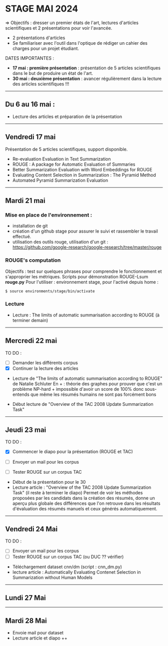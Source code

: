 # STAGE MAI 2024 

=> Objectifs : dresser un premier états de l'art, lectures d'articles scientifiques et 2 présentations pour voir l'avancée. 
- 2 présentations d'articles 
- Se familiariser avec l'outil dans l'optique de rédiger un cahier des charges pour un projet étudiant. 


DATES IMPORTANTES : 
- **17 mai : première présentation** : présentation de 5 articles scientifiques dans le but de produire un état de l'art. 
- **30 mai : deuxième présentation** : avancer régulièrement dans la lecture des articles scientifiques !!!

___ 

## Du 6 au 16 mai : 
- Lecture des articles et préparation de la présentation

___ 
## Vendredi 17 mai 
Présentation de 5 articles scientifiques, support disponible. 
- Re-evaluation Evaluation in Text Summarization
- ROUGE : A package for Automatic Evaluation of Summaries 
- Better Summarization Evaluation with Word Embeddings for ROUGE 
- Evaluating Content Selection in Summarization : The Pyramid Method 
- Automated Pyramid Summarization Evaluation

_________
## Mardi 21 mai 

### Mise en place de l'environnement : 
- installation de git 
- création d'un github stage pour assurer le suivi et rassembler le travail effectué.
- utilisation des outils rouge, utilisation d'un git : https://github.com/google-research/google-research/tree/master/rouge

### ROUGE's computation 

Objectifs : test sur quelques phrases pour comprendre le fonctionnement et s'approprier les métriques. 
Scripts pour démonstration ROUGE-Lsum 
**rouge.py** 
Pour l'utiliser : environnement stage, pour l'activé depuis home : 

``` bash
$ source environments/stage/bin/activate
```

### Lecture

- Lecture : The limits of automatic summarisation according to ROUGE (à terminer demain) 

_________

## Mercredi 22 mai 

TO DO : 
- [ ] Demander les différents corpus 
- [x] Continuer la lecture des articles

- Lecture de "The limits of automatic summarisation according to ROUGE" de Natalie Schluter 
En + : théorie des graphes pour prouver que c'est un problème NP-hard + impossible d'avoir un score de 100% donc sous-entends que même les résumés humains ne sont pas forcément bons

- Début lecture de "Overview of the TAC 2008 Update Summarization Task"


____ 

## Jeudi 23 mai 

TO DO : 
- [x] Commencer le diapo pour la présentation (ROUGE et TAC)
- [ ] Envoyer un mail pour les corpus 
- [ ] Tester ROUGE sur un corpus TAC 


- Début de la présentation pour le 30
- Lecture article : "Overview of the TAC 2008 Update Summarization Task" (il reste à terminer le diapo)
Permet de voir les méthodes proposées par les candidats dans la création des résumés, donne un aperçu plus globale des différences que l'on retrouve dans les résultats d'évaluation des résumés manuels et ceux générés automatiquement. 

________________

## Vendredi 24 Mai

TO DO : 
- [ ] Envoyer un mail pour les corpus 
- [ ] Tester ROUGE sur un corpus TAC (ou DUC ?? vérifier)

- Téléchargement dataset cnn/dm (script : cnn_dm.py)
- lecture article : Automatically Evaluating Contenet Selection in Summarization without Human Models 

_______

## Lundi 27 Mai


_____
## Mardi 28 Mai 

- Envoie mail pour dataset 
- Lecture article et diapo ++